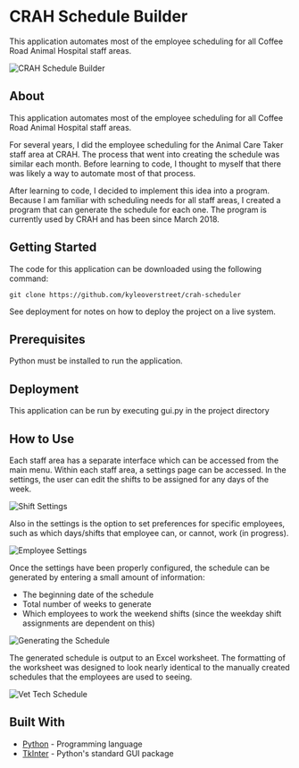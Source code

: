 # CRAH Schedule Builder

This application automates most of the employee scheduling for all Coffee Road Animal Hospital staff areas.

![CRAH Schedule Builder](img/main.png "CRAH Schedule Builder")

## About

This application automates most of the employee scheduling for all Coffee Road Animal Hospital staff areas.

For several years, I did the employee scheduling for the Animal Care Taker staff area at CRAH. The process that went into creating the schedule was similar each month. Before learning to code, I thought to myself that there was likely a way to automate most of that process.

After learning to code, I decided to implement this idea into a program. Because I am familiar with scheduling needs for all staff areas, I created a program that can generate the schedule for each one. The program is currently used by CRAH and has been since March 2018.

## Getting Started

The code for this application can be downloaded using the following command:

```
git clone https://github.com/kyleoverstreet/crah-scheduler
```

See deployment for notes on how to deploy the project on a live system.

## Prerequisites

Python must be installed to run the application.

## Deployment

This application can be run by executing gui.py in the project directory

## How to Use

Each staff area has a separate interface which can be accessed from the main menu. Within each staff area, a settings page can be accessed. In the settings, the user can edit the shifts to be assigned for any days of the week.

![Shift Settings](img/edit_shifts.png "Shift Settings")

Also in the settings is the option to set preferences for specific employees, such as which days/shifts that employee can, or cannot, work (in progress).

![Employee Settings](img/employee_settings.png "Employee Settings")

Once the settings have been properly configured, the schedule can be generated by entering a small amount of information:
* The beginning date of the schedule
* Total number of weeks to generate
* Which employees to work the weekend shifts (since the weekday shift assignments are dependent on this)

![Generating the Schedule](img/generate.png "Generating the Schedule")

The generated schedule is output to an Excel worksheet. The formatting of the worksheet was designed to look nearly identical to the manually created schedules that the employees are used to seeing.

![Vet Tech Schedule](img/tech_schedule.png "Vet Tech Schedule")

## Built With

* [Python](https://www.python.org/) - Programming language
* [TkInter](https://wiki.python.org/moin/TkInter) - Python's standard GUI package
